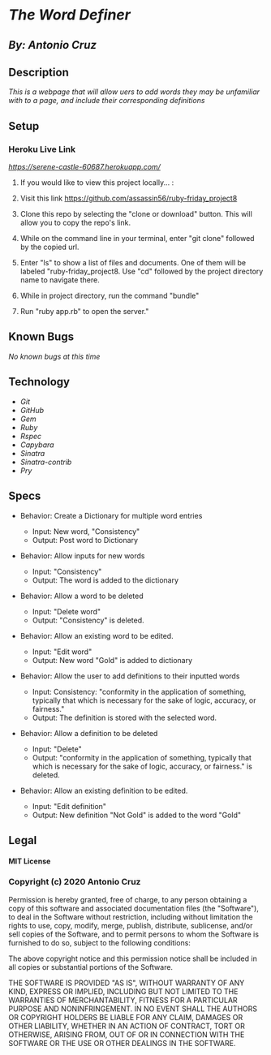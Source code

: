 # _The Word Definer_
## _By: Antonio Cruz_
## Description

_This is a webpage that will allow uers to add words they may be unfamiliar with to a page, and include their corresponding definitions_

## Setup

### Heroku Live Link

_https://serene-castle-60687.herokuapp.com/_


1. If you would like to view this project locally... :

2. Visit this link https://github.com/assassin56/ruby-friday_project8
 
3. Clone this repo by selecting the "clone or download" button. This will allow you to copy the repo's link.

4. While on the command line in your terminal, enter "git clone" followed by the copied url.

5. Enter "ls" to show a list of files and documents. One of them will be labeled "ruby-friday_project8. Use "cd" followed by the project directory name to navigate there.

6. While in project directory, run the command "bundle"

7. Run "ruby app.rb" to open the server."

## Known Bugs
_No known bugs at this time_

## Technology

* _Git_
* _GitHub_
* _Gem_
* _Ruby_
* _Rspec_
* _Capybara_
* _Sinatra_
* _Sinatra-contrib_
* _Pry_


## Specs

* Behavior: Create a Dictionary for multiple word entries 
  * Input: New word, "Consistency"
  * Output: Post word to Dictionary

* Behavior: Allow inputs for new words
  * Input: "Consistency"
  * Output: The word is added to the dictionary

* Behavior: Allow a word to be deleted
  * Input: "Delete word"
  * Output: "Consistency" is deleted.

* Behavior: Allow an existing word to be edited.
  * Input: "Edit word"
  * Output: New word "Gold" is added to dictionary

* Behavior: Allow the user to add definitions to their inputted words
  * Input: Consistency: "conformity in the application of something, typically that which is necessary for the sake of logic, accuracy, or fairness."
  * Output: The definition is stored with the selected word.

* Behavior: Allow a definition to be deleted
  * Input: "Delete"
  * Output: "conformity in the application of something, typically that which is necessary for the sake of logic, accuracy, or fairness." is deleted.

* Behavior: Allow an existing definition to be edited.
  * Input: "Edit definition"
  * Output: New definition "Not Gold" is added to the word "Gold"

## Legal

#### MIT License

### Copyright (c) 2020 Antonio Cruz

Permission is hereby granted, free of charge, to any person obtaining a copy
of this software and associated documentation files (the "Software"), to deal
in the Software without restriction, including without limitation the rights
to use, copy, modify, merge, publish, distribute, sublicense, and/or sell
copies of the Software, and to permit persons to whom the Software is
furnished to do so, subject to the following conditions:

The above copyright notice and this permission notice shall be included in all
copies or substantial portions of the Software.

THE SOFTWARE IS PROVIDED "AS IS", WITHOUT WARRANTY OF ANY KIND, EXPRESS OR
IMPLIED, INCLUDING BUT NOT LIMITED TO THE WARRANTIES OF MERCHANTABILITY,
FITNESS FOR A PARTICULAR PURPOSE AND NONINFRINGEMENT. IN NO EVENT SHALL THE
AUTHORS OR COPYRIGHT HOLDERS BE LIABLE FOR ANY CLAIM, DAMAGES OR OTHER
LIABILITY, WHETHER IN AN ACTION OF CONTRACT, TORT OR OTHERWISE, ARISING FROM,
OUT OF OR IN CONNECTION WITH THE SOFTWARE OR THE USE OR OTHER DEALINGS IN THE
SOFTWARE.